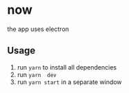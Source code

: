 # now

the app uses electron

## Usage

1. run `yarn` to install all dependencies
2. run `yarn  dev`
3. run `yarn start` in a separate window
